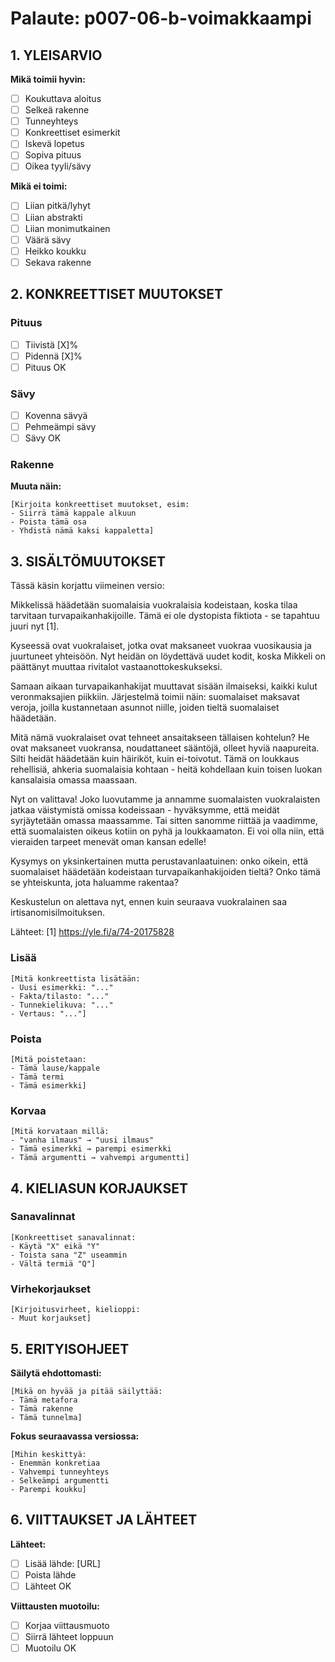 # Palaute: p007-06-b-voimakkaampi

## 1. YLEISARVIO
**Mikä toimii hyvin:**
- [ ] Koukuttava aloitus
- [ ] Selkeä rakenne
- [ ] Tunneyhteys
- [ ] Konkreettiset esimerkit
- [ ] Iskevä lopetus
- [ ] Sopiva pituus
- [ ] Oikea tyyli/sävy

**Mikä ei toimi:**
- [ ] Liian pitkä/lyhyt
- [ ] Liian abstrakti
- [ ] Liian monimutkainen
- [ ] Väärä sävy
- [ ] Heikko koukku
- [ ] Sekava rakenne

## 2. KONKREETTISET MUUTOKSET

### Pituus
- [ ] Tiivistä [X]% 
- [ ] Pidennä [X]%
- [ ] Pituus OK

### Sävy
- [ ] Kovenna sävyä
- [ ] Pehmeämpi sävy
- [ ] Sävy OK

### Rakenne
**Muuta näin:**
```
[Kirjoita konkreettiset muutokset, esim:
- Siirrä tämä kappale alkuun
- Poista tämä osa
- Yhdistä nämä kaksi kappaletta]
```

## 3. SISÄLTÖMUUTOKSET

Tässä käsin korjattu viimeinen versio:

Mikkelissä häädetään suomalaisia vuokralaisia kodeistaan, koska tilaa tarvitaan turvapaikanhakijoille. Tämä ei ole dystopista fiktiota - se tapahtuu juuri nyt [1].

Kyseessä ovat vuokralaiset, jotka ovat maksaneet vuokraa vuosikausia ja juurtuneet yhteisöön. Nyt heidän on löydettävä uudet kodit, koska Mikkeli on päättänyt muuttaa rivitalot vastaanottokeskukseksi.

Samaan aikaan turvapaikanhakijat muuttavat sisään ilmaiseksi, kaikki kulut veronmaksajien piikkiin. Järjestelmä toimii näin: suomalaiset maksavat veroja, joilla kustannetaan asunnot niille, joiden tieltä suomalaiset häädetään.

Mitä nämä vuokralaiset ovat tehneet ansaitakseen tällaisen kohtelun? He ovat maksaneet vuokransa, noudattaneet sääntöjä, olleet hyviä naapureita. Silti heidät häädetään kuin häiriköt, kuin ei-toivotut. Tämä on loukkaus rehellisiä, ahkeria suomalaisia kohtaan - heitä kohdellaan kuin toisen luokan kansalaisia omassa maassaan.

Nyt on valittava! Joko luovutamme ja annamme suomalaisten vuokralaisten jatkaa väistymistä omissa kodeissaan - hyväksymme, että meidät syrjäytetään omassa maassamme. Tai sitten sanomme riittää ja vaadimme, että suomalaisten oikeus kotiin on pyhä ja loukkaamaton. Ei voi olla niin, että vieraiden tarpeet menevät oman kansan edelle!

Kysymys on yksinkertainen mutta perustavanlaatuinen: onko oikein, että suomalaiset häädetään kodeistaan turvapaikanhakijoiden tieltä? Onko tämä se yhteiskunta, jota haluamme rakentaa?

Keskustelun on alettava nyt, ennen kuin seuraava vuokralainen saa irtisanomisilmoituksen.

Lähteet:
[1] https://yle.fi/a/74-20175828

### Lisää
```
[Mitä konkreettista lisätään:
- Uusi esimerkki: "..."
- Fakta/tilasto: "..."
- Tunnekielikuva: "..."
- Vertaus: "..."]
```

### Poista
```
[Mitä poistetaan:
- Tämä lause/kappale
- Tämä termi
- Tämä esimerkki]
```

### Korvaa
```
[Mitä korvataan millä:
- "vanha ilmaus" → "uusi ilmaus"
- Tämä esimerkki → parempi esimerkki
- Tämä argumentti → vahvempi argumentti]
```

## 4. KIELIASUN KORJAUKSET

### Sanavalinnat
```
[Konkreettiset sanavalinnat:
- Käytä "X" eikä "Y"
- Toista sana "Z" useammin
- Vältä termiä "Q"]
```

### Virhekorjaukset
```
[Kirjoitusvirheet, kielioppi:
- Muut korjaukset]
```

## 5. ERITYISOHJEET

**Säilytä ehdottomasti:**
```
[Mikä on hyvää ja pitää säilyttää:
- Tämä metafora
- Tämä rakenne
- Tämä tunnelma]
```

**Fokus seuraavassa versiossa:**
```
[Mihin keskittyä:
- Enemmän konkretiaa
- Vahvempi tunneyhteys
- Selkeämpi argumentti
- Parempi koukku]
```

## 6. VIITTAUKSET JA LÄHTEET

**Lähteet:**
- [ ] Lisää lähde: [URL]
- [ ] Poista lähde
- [ ] Lähteet OK

**Viittausten muotoilu:**
- [ ] Korjaa viittausmuoto
- [ ] Siirrä lähteet loppuun
- [ ] Muotoilu OK
